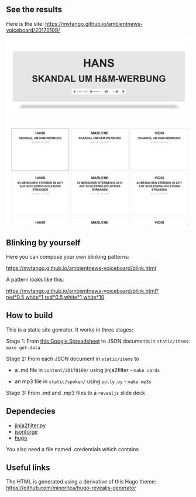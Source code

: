 ## See the results


Here is the site: https://mvtango.github.io/ambientnews-voiceboard/20170109/


![](img/oneslide.png)


![](img/overview.png)


## Blinking by yourself

Here you can compose your own blinking patterns:


https://mvtango.github.io/ambientnews-voiceboard/blink.html

A pattern looks like this:

https://mvtango.github.io/ambientnews-voiceboard/blink.html?red*0.5,white*1,red*0.5,white*1,white*10


## How to build

This is a static site genrator. It works in three stages:

Stage 1: From [this Google Spreadsheet](https://docs.google.com/spreadsheets/d/1j-ToesOWAD109EWyrFJwrHQNfhKusRlQnADKWeh983Q/edit#gid=0) to JSON documents in `static/items`:  `make get-data`

Stage 2: From each JSON document in `static/items` to 

  - a .md file in `content/20170109/` using jinja2filter - `make cards`
  
  - an mp3 file in `static/spoken/` using `polly.py` - `make mp3s`

 
Stage 3: From .md and .mp3 files to a `revealjs` slide deck


## Dependecies

  - [jinja2filter.py](https://github.com/martinvirtel/jinja2filter.py)
  - [jsonforge](https://bitbucket.org/datenfreunde/jsonforge)
  - [hugo](https://gohugo.io/)


You also need a file named .credentials which contains 

## Useful links

The HTML is generated using a derivative of this Hugo theme:
https://github.com/minoritea/hugo-revealjs-generator
